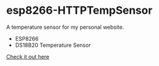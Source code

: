 # esp8266-HTTPTempSensor

A temperature sensor for my personal website.

- ESP8266
- DS18B20 Temperature Sensor

[Check it out here](http://mitchel.io)